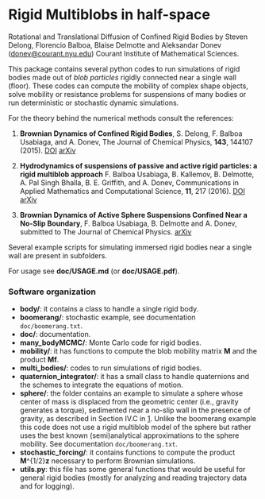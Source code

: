 # Rigid Multiblobs in half-space

Rotational and Translational Diffusion of Confined Rigid Bodies
by Steven Delong, Florencio Balboa, Blaise Delmotte and Aleksandar Donev (donev@courant.nyu.edu)
Courant Institute of Mathematical Sciences.

This package contains several python codes to run simulations of 
rigid bodies made out of _blob particles_ rigidly connected near
a single wall (floor). These codes can compute the
mobility of complex shape objects, solve mobility or resistance problems
for suspensions of many bodies or run deterministic or stochastic 
dynamic simulations.

For the theory behind the numerical methods consult the references:

1. **Brownian Dynamics of Confined Rigid Bodies**, S. Delong, F. Balboa Usabiaga, and A. Donev,
The Journal of Chemical Physics, **143**, 144107 (2015). 
[DOI](http://dx.doi.org/10.1063/1.4932062) [arXiv](http://arxiv.org/abs/1506.08868)

2. **Hydrodynamics of suspensions of passive and active rigid particles: a
rigid multiblob approach** F. Balboa Usabiaga, B. Kallemov, B. Delmotte,
A. Pal Singh Bhalla, B. E. Griffith, and A. Donev, 
Communications in Applied Mathematics and Computational Science,
**11**, 217 (2016). 
[DOI](http://dx.doi.org/10.2140/camcos.2016.11.217) [arXiv](http://arxiv.org/abs/1602.02170)

3. **Brownian Dynamics of Active Sphere Suspensions Confined Near a
No-Slip Boundary**, F. Balboa Usabiaga, B. Delmotte and A. Donev,
submitted to The Journal of Chemical Physics. [arXiv](https://arxiv.org/abs/1612.00474)

Several example scripts for simulating immersed rigid bodies near a single
wall are present in subfolders.

For usage see **doc/USAGE.md** (or **doc/USAGE.pdf**).

### Software organization
* **body/**: it contains a class to handle a single rigid body.
* **boomerang/**: stochastic example, see documentation `doc/boomerang.txt`.
* **doc/**: documentation.
* **many_bodyMCMC/**: Monte Carlo code for rigid bodies.
* **mobility/**: it has functions to compute the blob mobility matrix **M** and the
product **Mf**.
* **multi_bodies/**: codes to run simulations of rigid bodies.
* **quaternion_integrator/**: it has a small class to handle quaternions and
the schemes to integrate the equations of motion.
* **sphere/**: the folder contains an example to simulate a sphere
whose center of mass is displaced from the geometric center
(i.e., gravity generates a torque), sedimented near a no-slip wall
in the presence of gravity, as described in Section IV.C in [1](http://dx.doi.org/10.1063/1.4932062).
Unlike the boomerang example this code does not use a rigid
multiblob model of the sphere but rather uses the best known
(semi)analytical approximations to the sphere mobility.
See documentation `doc/boomerang.txt`.
* **stochastic_forcing/**: it contains functions to compute the product
 **M**^{1/2}**z** necessary to perform Brownian simulations.
* **utils.py**: this file has some general functions that would be useful for
general rigid bodies (mostly for analyzing and reading trajectory
data and for logging).
